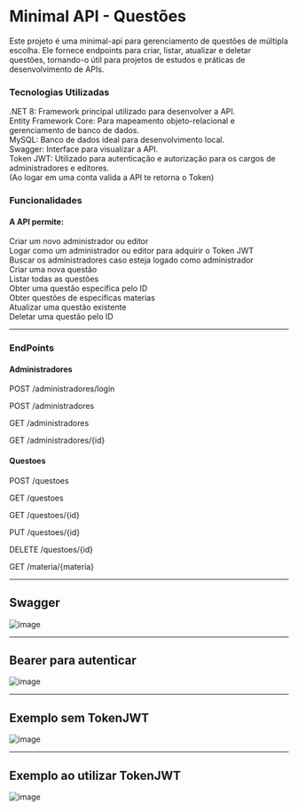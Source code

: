 # Minimal API - Questões
Este projeto é uma minimal-api para gerenciamento de questões de múltipla escolha. Ele fornece endpoints para criar, listar, atualizar e deletar questões, tornando-o útil para projetos de estudos e práticas de desenvolvimento de APIs.

### Tecnologias Utilizadas
.NET 8: Framework principal utilizado para desenvolver a API.<br>
Entity Framework Core: Para mapeamento objeto-relacional e gerenciamento de banco de dados.<br>
MySQL: Banco de dados ideal para desenvolvimento local.<br>
Swagger: Interface para visualizar a API.<br>
Token JWT: Utilizado para autenticação e autorização para os cargos de administradores e editores. <br>
(Ao logar em uma conta valida a API te retorna o Token)

### Funcionalidades

#### A API permite:
Criar um novo administrador ou editor<br>
Logar como um administrador ou editor para adquirir o Token JWT<br>
Buscar os administradores caso esteja logado como administrador<br>
Criar uma nova questão<br>
Listar todas as questões<br>
Obter uma questão específica pelo ID<br>
Obter questões de especificas materias<br>
Atualizar uma questão existente<br>
Deletar uma questão pelo ID<br>

----

### EndPoints

#### Administradores

POST
/administradores/login

POST
/administradores

GET
/administradores

GET
/administradores/{id}

#### Questoes

POST
/questoes

GET
/questoes

GET
/questoes/{id}

PUT
/questoes/{id}

DELETE
/questoes/{id}

GET
/materia/{materia}

----

## Swagger
![image](https://github.com/user-attachments/assets/32dbdd74-9156-4e33-811c-31568e39fe21)

----

## Bearer para autenticar
![image](https://github.com/user-attachments/assets/48e9fbe2-d7d7-4ee8-a400-8257a9369179)

----

## Exemplo sem TokenJWT
![image](https://github.com/user-attachments/assets/dc6b0086-4598-4091-87c2-43b5a10b253f)

----

## Exemplo ao utilizar TokenJWT
![image](https://github.com/user-attachments/assets/2d9a82b1-3056-4151-835e-2530cdd58a16)


